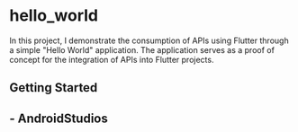# hello_world

In this project, I demonstrate the consumption of APIs using Flutter through a simple "Hello World" 
application. The application serves as a proof of concept for the integration of APIs into Flutter projects.

## Getting Started



##  - AndroidStudios

